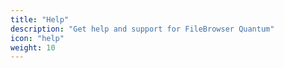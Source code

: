 ```yaml
---
title: "Help"
description: "Get help and support for FileBrowser Quantum"
icon: "help"
weight: 10
---
```


